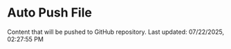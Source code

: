 # Auto Push File

Content that will be pushed to GitHub repository.
Last updated: 07/22/2025, 02:27:55 PM
